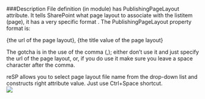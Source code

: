 ﻿<properties 
	pageTitle="PublishingPageLayout attribute" 
    pageName="FilePublishingPageLayout"
    parentPageId="code-completion"
/>

###Description
File definition (in module) has PublishingPageLayout attribute. It  tells SharePoint what page layout to associate with the listitem (page), it has a very specific format .
The PublishingPageLayout property format is:

{the url of the page layout}, {the title value of the page layout}

The gotcha is in the use of the comma (,); either don’t use it and just specify the url of the page layout, or, if you do use it make sure you leave a space character after the comma.

reSP allows you to select page layout file name from the drop-down list and constructs right attribute value.
Just use Ctrl+Space shortcut.
<br/>
<img src="http://docs.subpointsolutions.com/wp-content/uploads/2015/05/FilePublishingPageLayout.gif">




